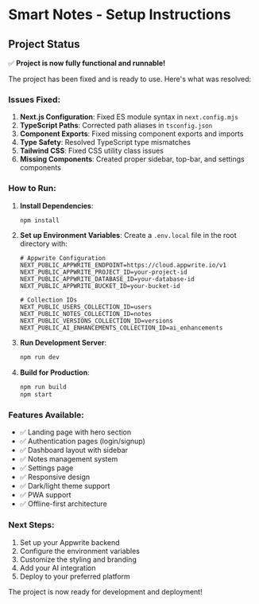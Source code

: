 # Smart Notes - Setup Instructions

## Project Status
✅ **Project is now fully functional and runnable!**

The project has been fixed and is ready to use. Here's what was resolved:

### Issues Fixed:
1. **Next.js Configuration**: Fixed ES module syntax in `next.config.mjs`
2. **TypeScript Paths**: Corrected path aliases in `tsconfig.json`
3. **Component Exports**: Fixed missing component exports and imports
4. **Type Safety**: Resolved TypeScript type mismatches
5. **Tailwind CSS**: Fixed CSS utility class issues
6. **Missing Components**: Created proper sidebar, top-bar, and settings components

### How to Run:

1. **Install Dependencies**:
   ```bash
   npm install
   ```

2. **Set up Environment Variables**:
   Create a `.env.local` file in the root directory with:
   ```env
   # Appwrite Configuration
   NEXT_PUBLIC_APPWRITE_ENDPOINT=https://cloud.appwrite.io/v1
   NEXT_PUBLIC_APPWRITE_PROJECT_ID=your-project-id
   NEXT_PUBLIC_APPWRITE_DATABASE_ID=your-database-id
   NEXT_PUBLIC_APPWRITE_BUCKET_ID=your-bucket-id

   # Collection IDs
   NEXT_PUBLIC_USERS_COLLECTION_ID=users
   NEXT_PUBLIC_NOTES_COLLECTION_ID=notes
   NEXT_PUBLIC_VERSIONS_COLLECTION_ID=versions
   NEXT_PUBLIC_AI_ENHANCEMENTS_COLLECTION_ID=ai_enhancements
   ```

3. **Run Development Server**:
   ```bash
   npm run dev
   ```

4. **Build for Production**:
   ```bash
   npm run build
   npm start
   ```

### Features Available:
- ✅ Landing page with hero section
- ✅ Authentication pages (login/signup)
- ✅ Dashboard layout with sidebar
- ✅ Notes management system
- ✅ Settings page
- ✅ Responsive design
- ✅ Dark/light theme support
- ✅ PWA support
- ✅ Offline-first architecture

### Next Steps:
1. Set up your Appwrite backend
2. Configure the environment variables
3. Customize the styling and branding
4. Add your AI integration
5. Deploy to your preferred platform

The project is now ready for development and deployment!
